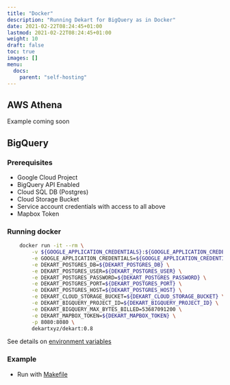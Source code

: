 ```yaml
---
title: "Docker"
description: "Running Dekart for BigQuery as in Docker"
date: 2021-02-22T08:24:45+01:00
lastmod: 2021-02-22T08:24:45+01:00
weight: 10
draft: false
toc: true
images: []
menu:
  docs:
    parent: "self-hosting"
---
```


## AWS Athena

Example coming soon

## BigQuery

### Prerequisites

* Google Cloud Project
* BigQuery API Enabled
* Cloud SQL DB (Postgres)
* Cloud Storage Bucket
* Service account credentials with access to all above
* Mapbox Token

### Running docker

```bash
	docker run -it --rm \
		-v ${GOOGLE_APPLICATION_CREDENTIALS}:${GOOGLE_APPLICATION_CREDENTIALS} \
		-e GOOGLE_APPLICATION_CREDENTIALS=${GOOGLE_APPLICATION_CREDENTIALS} \
		-e DEKART_POSTGRES_DB=${DEKART_POSTGRES_DB} \
		-e DEKART_POSTGRES_USER=${DEKART_POSTGRES_USER} \
		-e DEKART_POSTGRES_PASSWORD=${DEKART_POSTGRES_PASSWORD} \
		-e DEKART_POSTGRES_PORT=${DEKART_POSTGRES_PORT} \
		-e DEKART_POSTGRES_HOST=${DEKART_POSTGRES_HOST} \
		-e DEKART_CLOUD_STORAGE_BUCKET=${DEKART_CLOUD_STORAGE_BUCKET} \
		-e DEKART_BIGQUERY_PROJECT_ID=${DEKART_BIGQUERY_PROJECT_ID} \
		-e DEKART_BIGQUERY_MAX_BYTES_BILLED=53687091200 \
		-e DEKART_MAPBOX_TOKEN=${DEKART_MAPBOX_TOKEN} \
		-p 8080:8080 \
		dekartxyz/dekart:0.8
```

See details on [environment variables](/docs/configuration/environment-variables)

### Example

* Run with [Makefile](https://github.com/dekart-xyz/dekart/blob/main/install/docker/Makefile)

